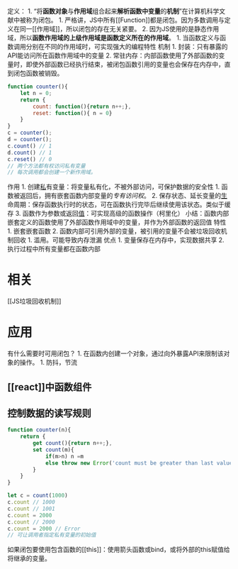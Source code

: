 定义：
	1. “将**函数对象**与**作用域**组合起来**解析函数中变量**的**机制**”在计算机科学文献中被称为闭包。
		1. 严格讲，JS中所有[[Function]]都是闭包。因为多数调用与定义在同一[[作用域]]，所以闭包的存在无关紧要。
		2. 因为JS使用的是静态作用域，所以**函数作用域的上级作用域是函数定义所在的作用域**。
			1. 当函数定义与函数调用分别在不同的作用域时，可实现强大的编程特性
机制
	1. 封装：只有暴露的API能访问所在函数作用域中的变量
	2. 常驻内存：内部函数使用了外部函数的变量时，即使外部函数已经执行结束，被闭包函数引用的变量也会保存在内存中，直到闭包函数被销毁。

```js
function counter(){
    let n = 0;
    return {
        count: function(){return n++;},
        reset: function(){ n = 0}
    }
}
c = counter();
d = counter();
c.count() // 1
d.count() // 1
c.reset() // 0
// 两个方法都有权访问私有变量
// 每次调用都会创建一个新作用域。
```

作用
	1. 创建<u>私</u>有变量：将变量私有化，不被外部访问，可保护数据的安全性
		1. 函数被返回后，拥有嵌套函数内部变量的*专有访问权*。
	2. 保存状态、延长变量的<u>生</u>命周期：保存函数执行时的状态，可在函数执行完毕后继续使用该状态。类似于缓存
	3. 函数作为参数或返回<u>值</u>：可实现高级的函数操作（柯里化）
小结：函数内部嵌套定义的函数使用了外部函数作用域中的变量，并作为外部函数的返回值
特性
	1. 嵌套嵌套函数
	2. 函数内部可引用外部的变量，被引用的变量不会被垃圾回收机制回收
		1. 滥用。可能导致内存泄漏
优点
	1. 变量保存在内存中，实现数据共享
	2. 执行过程中所有变量都在函数内部
# 相关
[[JS垃圾回收机制]] 
# 应用
有什么需要时可用闭包？
	1. 在函数内创建一个对象，通过向外暴露API来限制该对象的操作。
		1. 防抖，节流
## [[react]]中函数组件
## 控制数据的读写规则
```js
function counter(n){
    return {
        get count(){return n++;},
        set count(m){
            if(m>n) n =m
            else throw new Error('count must be greater than last value')
        }
    }
}

let c = count(1000)
c.count // 1000
c.count // 1001
c.count = 2000
c.count // 2000
c.count = 2000 // Error
// 可让调用者指定私有变量的初始值


```


如果闭包要使用包含函数的[[this]]：使用箭头函数或bind，或将外部的this赋值给将继承的变量。